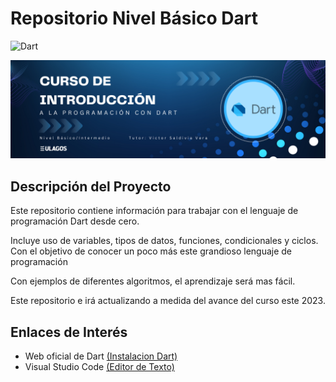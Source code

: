 # Repositorio Nivel Básico Dart

![Dart](https://img.shields.io/badge/Dart-%231a7ce5.svg?style=plastic&logo=Dart&logoColor=white)


<img src="./assets/cursodart.png"/>

## Descripción del Proyecto

Este repositorio contiene información para trabajar con el lenguaje de programación
Dart desde cero. 

Incluye uso de variables, tipos de datos, funciones, condicionales y ciclos. 
Con el objetivo de conocer un poco más este grandioso lenguaje de programación

Con ejemplos de diferentes algoritmos, el aprendizaje será mas fácil.

Este repositorio e irá actualizando a medida del avance del curso este 2023.

## Enlaces de Interés

- Web oficial de Dart [(Instalacion Dart)][dart]
- Visual Studio Code [(Editor de Texto)][vscode]

[dart]: https://dart.dev/get-dart
[vscode]: https://code.visualstudio.com/download
